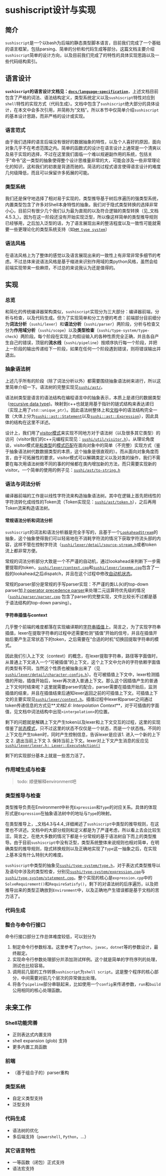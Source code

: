 # sushiscript设计与实现

## 简介

`sushiscript`是一个以bash为后端的静态类型脚本语言，目前我们完成了一个基础的语言框架，包括parsing、简单的分析和代码生成等部分。这篇文档主要介绍`sushiscript`简单的设计方向，以及目前我们完成了的特性的具体实现思路以及一些代码结构索引。

## 语言设计

**`sushiscript`的语言设计文档见：[`docs/language-specification`](https://github.com/Sushiscript/sushiscript/blob/master/docs/language-specification.md)**，上述文档目前包含了严格的词法、语法结构定义，类型系统定义以及`sushiscript`特性对应到`shell`特性的实现方式（代码生成）。文档中包含了`sushiscript`绝大部分的具体设计，在本文中会多次引用，并简称为“文档”。所以本节中仅简单介绍`sushiscript`的基本设计思路，而非严格的设计或实现。

### 语言范式

由于我们选择的语言后端没有很好的数据抽象的特性，以及个人喜好的原因，面向对象几乎不在考虑范围之内。简单的函数式的设计在语言设计上通常是一个清爽以及易于实现的选择，不过在这里我们面临一个难以规避副作用的系统，包括关于“命令”这一类型的抽象使得整个设计思维量非常的大，可能会涉及一些非常理论化的知识，这和我们的初衷是背道而驰的。简洁的过程式语言使得语言设计的难度几何级降低，而且可以保留许多拓展的可能。

### 类型系统

我们还是保守地选择了相对易于实现的，类型推导基于树后序遍历的强类型系统，内置类型包含了许多对Shell本身特性的抽象。我们对于隐式类型转换的选择非常小心，目前只有很少几个我们认为最为直观的以及符合逻辑的类型转换（见_文档4.5.3_）。因为在这一阶段还没有开始实现泛型，所以像这样简单的类型推导规则已经够用，之后加入泛型的话，为了语言展现出来的整洁程度以及一致性可能就需要一些更理论化的类型系统支持（如[`HM type system`](https://en.wikipedia.org/wiki/Hindley%E2%80%93Milner_type_system)）

### 语法风格

在语法风格上为了整体的感觉以及语言展现出来的一致性上有非常非常多细节的考虑。不过总体来说语法风格是基于缩进来识别作用域的类python风格，虽然会给前端实现带来一些麻烦，不过总的来说我认为还是值得的。

## 实现

### 总览

和简化的传统编译器架构类似，`sushiscript`实现分为三大部分：编译器前端，分析与检查，以及代码生成。但为了实现简单和分工方便的考虑：前端部分目前细分为**词法分析**（`sushi/lexer`）和**语法分析**（`sushi/parser`）两阶段，分析与检查又分为**作用域分析**（`sushi/scope`）以及**类型检查**（`sushi/type-system/type-check`）两阶段。每个阶段在实现上均假设输入的各种性质完全正确，并且各自产生自己的错误，顶层的**流水线**（`sushi/pipeline`）按顺序执行每一个阶段，并把上一阶段的输出传递给下一阶段，如果在任何一个阶段遇到错误，则将错误输出并退出。

### 抽象语法树

上述几乎所有的阶段（除了词法分析以外）都需要围绕抽象语法树来进行，所以这里简单介绍一下。语法树的完整实现见[`sushi/ast/`](https://github.com/Sushiscript/sushiscript/tree/master/include/sushi/ast)。

语法树类型是语言的语法结构在编程语言中的抽象表示，本质上是递归的数据类型（[recursive data type](https://en.wikipedia.org/wiki/Recursive_data_type))。映射到c++也就是用基于指针的链式结构来表达递归（实现上用了`std::unique_ptr`）。因此语法树整体上和[文档](https://github.com/Sushiscript/sushiscript/blob/master/docs/language-specification.md)中的语法结构完全一致（大体上分为[`sushi::ast::Statement`](https://github.com/Sushiscript/sushiscript/blob/master/include/sushi/ast/statement/statement.h)以及[`sushi::ast::Expression`](https://github.com/Sushiscript/sushiscript/blob/master/include/sushi/ast/expression/expression.h)），因此具体的结构在这里不详述。

设计上，我们用了[visitor模式](https://en.wikipedia.org/wiki/Visitor_pattern)来实现不同地方对于语法树（以及很多其它类型）的访问（visitor我们的c++元编程实现见：[`sushi/util/visitor.h`](https://github.com/Sushiscript/sushiscript/blob/master/include/sushi/util/visitor.h)）。从理论角度谈，visitor模式是[和类型](https://en.wikipedia.org/wiki/Tagged_union)的[模式匹配](https://en.wikipedia.org/wiki/Pattern_matching)在面向对象中的简单（不完整）实现方式（鉴于抽象语法树代数数据类型的本质，这个抽象是很直观的）。而从面向对象角度而言，由于可拓展性的要求，visitor模式可以解耦类定义以及对类的操作，我们不需要在每次用语法树做不同的事的时候都在类内增加新的方法，而只需要实现新的visitor。一个简单的使用的例子见：[`sushi/ast/to-string.h`](https://github.com/Sushiscript/sushiscript/blob/master/include/sushi/ast/to-string.h)

### 语法与词法分析

编译器前端的工作是以线性字符流来构造抽象语法树。其中在逻辑上首先把线性的字符流转化成线性的Token流（Token实现见：[`sushi/ast/token.h`](https://github.com/Sushiscript/sushiscript/blob/master/include/sushi/lexer/token.h)），之后再用Token流来构造语法树。

#### 常规语法分析和词法分析

`sushiscript`的词法和语法分析器是完全手写的，且基于一个[`LookaheadStream`](https://github.com/Sushiscript/sushiscript/blob/master/include/sushi/lexer/detail/lookahead-stream.h)的抽象，这个抽象使得我们可以轻易地在不消耗字符流的情况下获取字符流头部的内容，这样不管在控制字符流（[`sushi/lexer/detail/source-stream.h`](https://github.com/Sushiscript/sushiscript/blob/master/include/sushi/lexer/detail/source-stream.h)或者token流上都非常方便。

常规的词法分析部分大致是一个不严谨的自动机，通过lookahead来判断下一步需要提取的token，[`sushi/lexer/context.cpp`](#link-todo)和[`sushi/lexer/lexeme.cpp`](#link-todo)包含了一般的lookahead之后dispatch，并且在这个过程中修改[自动机状态](#link-todo)。

常规的parser部分是常规的手写parser实现：不严谨的类LL(k)的top-down parser加上[operator precedence parser](https://en.wikipedia.org/wiki/Operator_precedence_parser)来处理二元运算符优先级的情况（[`sushi/parser/parser.cpp`](#link-todo) 包含了parser的完整实现，文件比较长不过都是基于语法结构的top-down parsing）。

#### 字符串插值与context

几乎整个前端的难度都落在实现编译期的[字符串插值](https://en.wikipedia.org/wiki/String_interpolation)上。简言之，为了实现字符串插值，lexer在提取字符串的过程中还需要检测“插值”开始的信号，并且在插值开始后要产生正常状态下的token，之后需要在“合适的时机”切换回提取字符串的模式。

因此我们引入上下文（context）的概念，在lexer提取字符串，路径等字面值时，从普通上下文进入一个“可被插值”的上下文，这个上下文中允许的字符依赖字面值的类型有不同，当然这个性质也被抽象出来了（见[`sushi/lexer/detail/character-config.h`](#link-todo)）。在可被插值上下文中，lexer检测插值的开始，插值开始后，lexer再次进入普通上下文。那么这个因插值产生的普通上下文何时结束呢？这里就需要parser的配合，parser需要在插值开始后，监测插值的结束，并且在插值结束后通知lexer返回之前的可插值上下文。可插值上下文的主要实现见[`sushi/lexer/context.h`](#link-todo)。插值过程中lexer和parser之间通过token传递信息的方式见**_文档2.6: Interpolation Context_**，对于可插值的字面值，见文档中词法结构中出现`<interpolation>`的位置。

剩下的问题就是解耦上下文产生token以及lexer和上下文交互的过程，这里的实现借鉴了[状态模式](https://en.wikipedia.org/wiki/State_pattern)，只不过这里的状态不仅仅是一个状态，而是一个状态栈。不同的上下文在产生token时，同时产生控制信息，告诉lexer是应该1. 进入一个新的上下文 2. 退出当前上下文 3. 保持当前上下文。lexer对上下文产生消息的反应见[`sushi/lexer/lexer.h: Lexer::ExecuteAction()`](#link-todo)

剩下的实现部分基本上就是一些苦力活了。

### 作用域生成与检查

> todo: 顺便解释environment吧

### 类型推导与检查

类型推导负责在Environment中补充`Expression`和`Type`的对应关系。具体的体现形式是`Expression`在抽象语法树中的地址与`Type`的映射。

在类型推导上，_文档4.3与4.4_详细阐述了`sushiscript`中类型的推导规则，在这里也不详述。文档中的大部分规则和定义都是为了严谨考虑，所以看上去会比较生涩。简言之，在绝大多数的情况下都是十分常规的基于语法树自下而上的类型推导。由于目前`sushiscript`中没有泛型，类型系统整体来说规则也相对简单，在明确类型的推导规则，隐式转换规则以及正确地实现了`Type`这一抽象之后，在实现上基本没有什么特别大的难度。

`sushiscript`中类型的抽象见[`sushi/type-system/type.h`](#link-todo)，对于表达式类型推导以及语句中涉及的类型检查，分别见[`sushi/type-system/expression.cpp`](#link-todo)与[`sushi/type-system/statement.cpp`](#link-todo)。整个实现的核心是`expression.cpp`中的`SolveRequirement()`和`RequireSatisfy()`，剩下的对语法树的后序遍历，以及把推导出来的类型正确放到`Environment`中，以及正确地产生错误都是基于文档的苦力活了。

### 代码生成

### 整合与命令行接口

命令行接口部分工作总体难度较低，可以划分为
1. 制定命令行参数标准。这里参考了`python`，`javac`，`dotnet`等的参数设计，最终敲定。
2. 实现命令行参数处理部分并添加测试样例。这个就是简单的字符序列的处理，测试也比较容易。
3. 调用前几层的工作转换`sushiscript`为`shell script`。这是整个程序的核心部分，中间需要对前几个层次的异常做出处理。
4. 将各个`pipeline`部分串联起来，比如使用一个`config`来传递参数，`run`和`build`公用相同的核心处理函数。

## 未来工作

### Shell功能完善

- 正则表达式内置支持
- shell expansion (glob) 支持
- 更多内置工具函数

### 前端

- （基于组合子的）parser重构

### 类型系统

- 自定义类型支持
- 泛型支持

### 代码生成

- 语法树的优化
- 多后端支持（`powershell`, `Python`，...）

### 其它语言特性

- 一等函数（闭包）正式支持
- 语法宏支持
